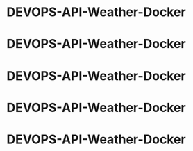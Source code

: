 # DEVOPS-API-Weather-Docker
# DEVOPS-API-Weather-Docker
# DEVOPS-API-Weather-Docker
# DEVOPS-API-Weather-Docker
# DEVOPS-API-Weather-Docker
